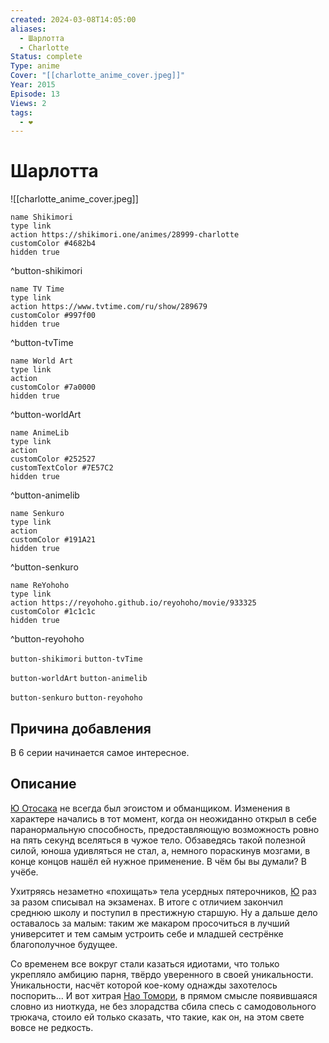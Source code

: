 ```yaml
---
created: 2024-03-08T14:05:00
aliases:
  - Шарлотта
  - Charlotte
Status: complete
Type: anime
Cover: "[[charlotte_anime_cover.jpeg]]"
Year: 2015
Episode: 13
Views: 2
tags:
  - ❤
---
```


# Шарлотта

![[charlotte_anime_cover.jpeg]]


```button
name Shikimori
type link
action https://shikimori.one/animes/28999-charlotte
customColor #4682b4
hidden true
```
^button-shikimori

```button
name TV Time
type link
action https://www.tvtime.com/ru/show/289679
customColor #997f00
hidden true
```
^button-tvTime

```button
name World Art
type link
action 
customColor #7a0000
hidden true
```
^button-worldArt

```button
name AnimeLib
type link
action 
customColor #252527
customTextColor #7E57C2
hidden true
```
^button-animelib

```button
name Senkuro
type link
action 
customColor #191A21
hidden true
```
^button-senkuro

```button
name ReYohoho
type link
action https://reyohoho.github.io/reyohoho/movie/933325
customColor #1c1c1c
hidden true
```
^button-reyohoho



`button-shikimori` `button-tvTime`

`button-worldArt` `button-animelib`

`button-senkuro` `button-reyohoho`



## Причина добавления

В 6 серии начинается самое интересное.


## Описание

[Ю Отосака](https://shikimori.one/characters/122209-yuu-otosaka) не всегда был эгоистом и обманщиком. Изменения в характере начались в тот момент, когда он неожиданно открыл в себе паранормальную способность, предоставляющую возможность ровно на пять секунд вселяться в чужое тело. Обзаведясь такой полезной силой, юноша удивляться не стал, а, немного пораскинув мозгами, в конце концов нашёл ей нужное применение. В чём бы вы думали? В учёбе.

Ухитряясь незаметно «похищать» тела усердных пятерочников, [Ю](https://shikimori.one/characters/122209-yuu-otosaka) раз за разом списывал на экзаменах. В итоге с отличием закончил среднюю школу и поступил в престижную старшую. Ну а дальше дело оставалось за малым: таким же макаром просочиться в лучший университет и тем самым устроить себе и младшей сестрёнке благополучное будущее.

Со временем все вокруг стали казаться идиотами, что только укрепляло амбицию парня, твёрдо уверенного в своей уникальности. Уникальности, насчёт которой кое-кому однажды захотелось поспорить... И вот хитрая [Нао Томори](https://shikimori.one/characters/122211-nao-tomori), в прямом смысле появившаяся словно из ниоткуда, не без злорадства сбила спесь с самодовольного трюкача, стоило ей только сказать, что такие, как он, на этом свете вовсе не редкость.

